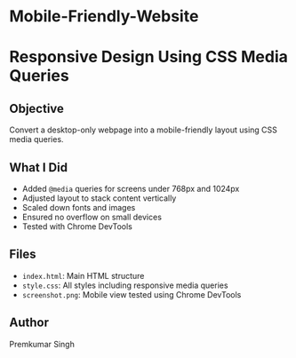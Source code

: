 # Mobile-Friendly-Website
# Responsive Design Using CSS Media Queries

## Objective
Convert a desktop-only webpage into a mobile-friendly layout using CSS media queries.

## What I Did
- Added `@media` queries for screens under 768px and 1024px
- Adjusted layout to stack content vertically
- Scaled down fonts and images
- Ensured no overflow on small devices
- Tested with Chrome DevTools

## Files
- `index.html`: Main HTML structure
- `style.css`: All styles including responsive media queries
- `screenshot.png`: Mobile view tested using Chrome DevTools

## Author
Premkumar Singh
